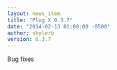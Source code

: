 ```yaml
---
layout: news_item
title: "Plug X 0.3.7"
date: "2014-02-13 01:00:00 -0500"
author: skylerb
version: 0.3.7
---
```


Bug fixes